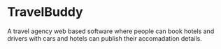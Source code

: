 # TravelBuddy
A travel agency web based software where people can book hotels and drivers with cars and hotels can publish their accomadation details.
